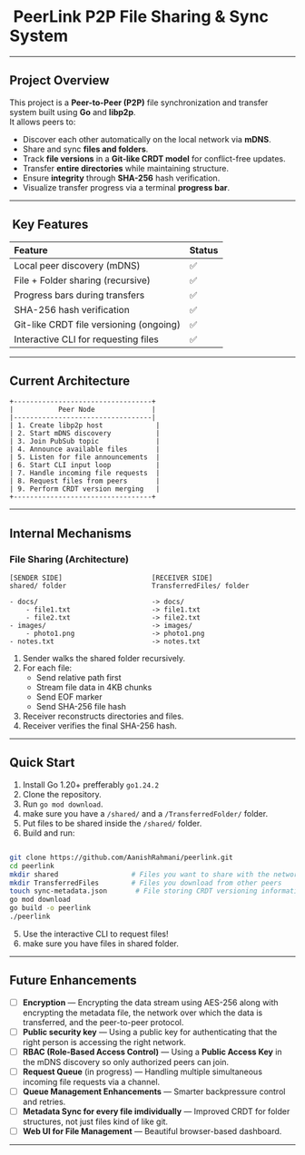 # ️ PeerLink P2P File Sharing & Sync System

---

##  Project Overview

This project is a **Peer-to-Peer (P2P)** file synchronization and transfer system built using **Go** and **libp2p**.  
It allows peers to:

- Discover each other automatically on the local network via **mDNS**.
- Share and sync **files and folders**.
- Track **file versions** in a **Git-like CRDT model** for conflict-free updates.
- Transfer **entire directories** while maintaining structure.
- Ensure **integrity** through **SHA-256** hash verification.
- Visualize transfer progress via a terminal **progress bar**.

---

## ️ Key Features

| Feature                                 | Status   |
|:----------------------------------------|:---------|
| Local peer discovery (mDNS)             | ✅       |
| File + Folder sharing (recursive)       | ✅       |
| Progress bars during transfers          | ✅       |
| SHA-256 hash verification               | ✅       |
| Git-like CRDT file versioning (ongoing) | ✅       |
| Interactive CLI for requesting files    | ✅       |

---

## Current Architecture

```
+----------------------------------+
|           Peer Node              |
|----------------------------------|
| 1. Create libp2p host             |
| 2. Start mDNS discovery           |
| 3. Join PubSub topic              |
| 4. Announce available files       |
| 5. Listen for file announcements  |
| 6. Start CLI input loop           |
| 7. Handle incoming file requests  |
| 8. Request files from peers       |
| 9. Perform CRDT version merging   |
+----------------------------------+
```

---

##  Internal Mechanisms

###  File Sharing (Architecture)

```
[SENDER SIDE]                      [RECEIVER SIDE]
shared/ folder                     TransferredFiles/ folder

- docs/                            -> docs/
    - file1.txt                    -> file1.txt
    - file2.txt                    -> file2.txt
- images/                          -> images/
    - photo1.png                   -> photo1.png
- notes.txt                        -> notes.txt
```

1. Sender walks the shared folder recursively.
2. For each file:
   - Send relative path first
   - Stream file data in 4KB chunks
   - Send EOF marker
   - Send SHA-256 file hash
3. Receiver reconstructs directories and files.
4. Receiver verifies the final SHA-256 hash.

---
## Quick Start

1. Install Go 1.20+ prefferably `go1.24.2`
2. Clone the repository.
4. Run `go mod download`.
5. make sure you have a `/shared/` and a `/TransferredFolder/` folder.
6. Put files to be shared inside the `/shared/` folder.
7. Build and run:

```bash

git clone https://github.com/AanishRahmani/peerlink.git
cd peerlink
mkdir shared                  # Files you want to share with the network
mkdir TransferredFiles        # Files you download from other peers
touch sync-metadata.json       # File storing CRDT versioning information (Needs Improvements to be able to handle files on an idividual level )
go mod download
go build -o peerlink
./peerlink 
```


5. Use the interactive CLI to request files!
6. make sure you have files in shared folder.

---

##  Future Enhancements

- [ ] **Encryption** — Encrypting the data stream using AES-256 along with encrypting the metadata file, the network over which the data is transferred, and the peer-to-peer protocol.
- [ ] **Public security key** — Using a public key for authenticating that the right person is accessing the right network.
- [ ] **RBAC (Role-Based Access Control)** — Using a **Public Access Key** in the mDNS discovery so only authorized peers can join.
- [ ] **Request Queue** (in progress) — Handling multiple simultaneous incoming file requests via a channel.
- [ ] **Queue Management Enhancements** — Smarter backpressure control and retries.
- [ ] **Metadata Sync for every file imdividually** — Improved CRDT for folder structures, not just files kind of like git.
- [ ] **Web UI for File Management** — Beautiful browser-based dashboard.
---
